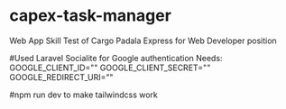 # capex-task-manager
 Web App Skill Test of Cargo Padala Express for Web Developer position

#Used Laravel Socialite for Google authentication
Needs:
GOOGLE_CLIENT_ID=""
GOOGLE_CLIENT_SECRET=""
GOOGLE_REDIRECT_URI=""

#npm run dev to make tailwindcss work

